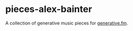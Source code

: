 # pieces-alex-bainter

A collection of generative music pieces for [generative.fm](https://generative.fm).
